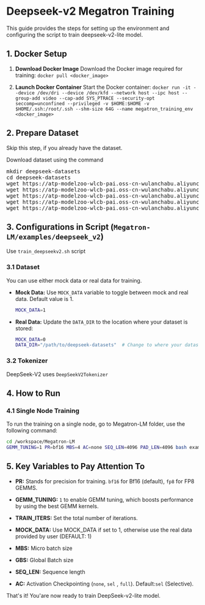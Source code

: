 # Deepseek-v2 Megatron Training
This guide provides the steps for setting up the environment and configuring the script to train deepseek-v2-lite model.

## 1. Docker Setup

1. **Download Docker Image**
   Download the Docker image required for training:
   `docker pull <docker_image>`

2. **Launch Docker Container**
   Start the Docker container:
   `docker run -it --device /dev/dri --device /dev/kfd --network host --ipc host --group-add video --cap-add SYS_PTRACE --security-opt seccomp=unconfined --privileged -v $HOME:$HOME -v  $HOME/.ssh:/root/.ssh --shm-size 64G --name megatron_training_env <docker_image>`

## 2. Prepare Dataset
Skip this step, if you already have the dataset.

Download dataset using the command
<pre>
mkdir deepseek-datasets
cd deepseek-datasets
wget https://atp-modelzoo-wlcb-pai.oss-cn-wulanchabu.aliyuncs.com/release/models/pai-megatron-patch/deepseek-datasets/SlimPajama.json
wget https://atp-modelzoo-wlcb-pai.oss-cn-wulanchabu.aliyuncs.com/release/models/pai-megatron-patch/deepseek-datasets/alpaca_zh-train.json
wget https://atp-modelzoo-wlcb-pai.oss-cn-wulanchabu.aliyuncs.com/release/models/pai-megatron-patch/deepseek-datasets/alpaca_zh-valid.json
wget https://atp-modelzoo-wlcb-pai.oss-cn-wulanchabu.aliyuncs.com/release/models/pai-megatron-patch/deepseek-datasets/mmap_deepseekv2_datasets_text_document.bin
wget https://atp-modelzoo-wlcb-pai.oss-cn-wulanchabu.aliyuncs.com/release/models/pai-megatron-patch/deepseek-datasets/mmap_deepseekv2_datasets_text_document.idx
</pre>

## 3. Configurations in Script (`Megatron-LM/examples/deepseek_v2`)
Use `train_deepseekv2.sh` script

### 3.1 Dataset
You can use either mock data or real data for training.

- **Mock Data:**
  Use `MOCK_DATA` variable to toggle between mock and real data. Default value is 1.
  ```bash
  MOCK_DATA=1
  ```
- **Real Data:**
  Update the `DATA_DIR` to the location where your dataset is stored:
  ```bash
  MOCK_DATA=0
  DATA_DIR="/path/to/deepseek-datasets"  # Change to where your dataset is stored
  ```
### 3.2 Tokenizer
DeepSeek-V2 uses `DeepSeekV2Tokenizer`

## 4. How to Run

### 4.1 Single Node Training
To run the training on a single node, go to Megatron-LM folder, use the following command:
```bash
cd /workspace/Megatron-LM
GEMM_TUNING=1 PR=bf16 MBS=4 AC=none SEQ_LEN=4096 PAD_LEN=4096 bash examples/deepseek_v2/train_deepseekv2.sh
```

## 5. Key Variables to Pay Attention To

- **PR:**
  Stands for precision for training. `bf16` for Bf16 (default), `fp8` for FP8 GEMMS.

- **GEMM_TUNING:**
  `1` to enable GEMM tuning, which boosts performance by using the best GEMM kernels.

- **TRAIN_ITERS:**
  Set the total number of iterations.

- **MOCK_DATA:**
  Use MOCK_DATA if set to 1, otherwise use the real data provided by user (DEFAULT: 1)

- **MBS:**
  Micro batch size

- **GBS:**
  Global Batch size

- **SEQ_LEN:**
  Sequence length

- **AC:**
  Activation Checkpointing (`none`, `sel` , `full`). Default:`sel` (Selective). 

That's it! You'are now ready to train DeepSeek-v2-lite model.

